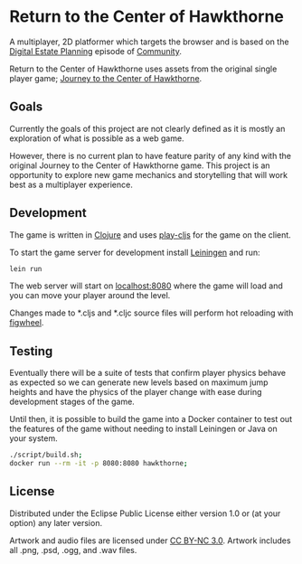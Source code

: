 # Return to the Center of Hawkthorne

A multiplayer, 2D platformer which targets the browser and is based on
the
[Digital Estate Planning](http://en.wikipedia.org/wiki/Digital_Estate_Planning)
episode of
[Community](http://www.imdb.com/title/tt1439629/?ref_=fn_al_tt_1).

Return to the Center of Hawkthorne uses assets from the original
single player game;
[Journey to the Center of Hawkthorne](https://github.com/hawkthorne/hawkthorne-journey).


## Goals

Currently the goals of this project are not clearly defined as it is
mostly an exploration of what is possible as a web game.

However, there is no current plan to have feature parity of any kind
with the original Journey to the Center of Hawkthorne game. This
project is an opportunity to explore new game mechanics and
storytelling that will work best as a multiplayer experience.


## Development

The game is written in [Clojure](https://clojure.org) and uses
[play-cljs](https://github.com/oakes/play-cljs) for the game on the client.

To start the game server for development install
[Leiningen](https://leiningen.org) and run:

```BASH
lein run
```

The web server will start on [localhost:8080](http://localhost:8080)
where the game will load and you can move your player around the
level.

Changes made to *.cljs and *.cljc source files will perform hot
reloading with [figwheel](https://github.com/bhauman/lein-figwheel).


## Testing

Eventually there will be a suite of tests that confirm player physics
behave as expected so we can generate new levels based on maximum jump
heights and have the physics of the player change with ease during
development stages of the game.

Until then, it is possible to build the game into a Docker container
to test out the features of the game without needing to install
Leiningen or Java on your system.

```BASH
./script/build.sh;
docker run --rm -it -p 8080:8080 hawkthorne;
```

## License

Distributed under the Eclipse Public License either version 1.0 or
(at your option) any later version.

Artwork and audio files are licensed under
[CC BY-NC 3.0](http://creativecommons.org/licenses/by-nc/3.0/).
Artwork includes all .png, .psd, .ogg, and .wav files.
